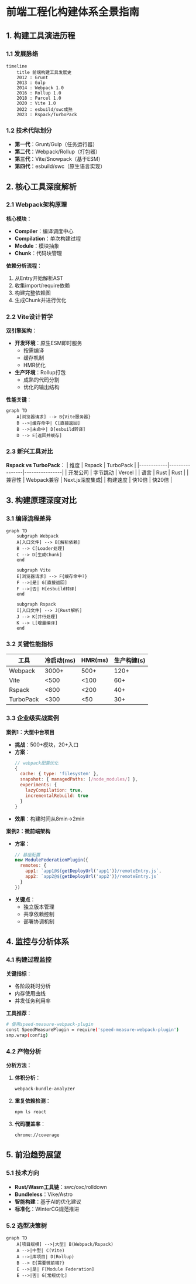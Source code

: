 # 前端工程化构建体系全景指南

## 1. 构建工具演进历程

### 1.1 发展脉络
```mermaid
timeline
    title 前端构建工具发展史
    2012 : Grunt 
    2013 : Gulp
    2014 : Webpack 1.0
    2016 : Rollup 1.0
    2018 : Parcel 1.0
    2020 : Vite 1.0
    2022 : esbuild/swc成熟
    2023 : Rspack/TurboPack
```

### 1.2 技术代际划分
- **第一代**：Grunt/Gulp（任务运行器）
- **第二代**：Webpack/Rollup（打包器） 
- **第三代**：Vite/Snowpack（基于ESM）
- **第四代**：esbuild/swc（原生语言实现）

## 2. 核心工具深度解析

### 2.1 Webpack架构原理
**核心模块**：
- **Compiler**：编译调度中心
- **Compilation**：单次构建过程
- **Module**：模块抽象
- **Chunk**：代码块管理

**依赖分析流程**：
1. 从Entry开始解析AST
2. 收集import/require依赖
3. 构建完整依赖图
4. 生成Chunk并进行优化

### 2.2 Vite设计哲学
**双引擎架构**：
- **开发环境**：原生ESM即时服务
  - 按需编译
  - 缓存机制
  - HMR优化
- **生产环境**：Rollup打包
  - 成熟的代码分割
  - 优化的输出结构

**性能关键**：
```mermaid
graph TD
    A[浏览器请求] --> B{Vite服务器}
    B -->|缓存命中| C[直接返回]
    B -->|未命中| D[esbuild转译]
    D --> E[返回并缓存]
```

### 2.3 新兴工具对比
**Rspack vs TurboPack**：
| 维度       | Rspack         | TurboPack      |
|------------|----------------|----------------|
| 开发公司   | 字节跳动       | Vercel         |
| 语言       | Rust           | Rust           |
| 兼容性     | Webpack兼容    | Next.js深度集成|
| 构建速度   | 快10倍         | 快20倍         |

## 3. 构建原理深度对比

### 3.1 编译流程差异
```mermaid
graph TD
    subgraph Webpack
    A[入口文件] --> B[解析依赖]
    B --> C[Loader处理]
    C --> D[生成Chunk]
    end

    subgraph Vite
    E[浏览器请求] --> F{缓存命中?}
    F -->|是| G[直接返回]
    F -->|否| H[esbuild转译]
    end

    subgraph Rspack
    I[入口文件] --> J[Rust解析]
    J --> K[并行处理]
    K --> L[增量编译]
    end
```

### 3.2 关键性能指标
| 工具       | 冷启动(ms) | HMR(ms) | 生产构建(s) |
|------------|------------|---------|-------------|
| Webpack    | 3000+      | 500+    | 120+        |
| Vite       | <500       | <100    | 60+         |
| Rspack     | <800       | <200    | 40+         |
| TurboPack  | <300       | <50     | 30+         |

### 3.3 企业级实战案例

**案例1：大型中台项目**
- **挑战**：500+模块，20+入口
- **方案**：
  ```js
  // webpack配置优化
  {
    cache: { type: 'filesystem' },
    snapshot: { managedPaths: [/node_modules/] },
    experiments: { 
      lazyCompilation: true,
      incrementalRebuild: true 
    }
  }
  ```
- **效果**：构建时间从8min→2min

**案例2：微前端架构**
- **方案**：
  ```js
  // 基座配置
  new ModuleFederationPlugin({
    remotes: {
      app1: `app1@${getDeployUrl('app1')}/remoteEntry.js`,
      app2: `app2@${getDeployUrl('app2')}/remoteEntry.js`
    }
  })
  ```
- **关键点**：
  - 独立版本管理
  - 共享依赖控制
  - 部署协调机制

## 4. 监控与分析体系

### 4.1 构建过程监控
**关键指标**：
- 各阶段耗时分析
- 内存使用曲线
- 并发任务利用率

**工具推荐**：
```bash
# 使用speed-measure-webpack-plugin
const SpeedMeasurePlugin = require('speed-measure-webpack-plugin')
smp.wrap(config)
```

### 4.2 产物分析
**分析方法**：
1. **体积分析**：
   ```bash
   webpack-bundle-analyzer
   ```
2. **重复依赖检测**：
   ```bash
   npm ls react
   ```
3. **代码覆盖率**：
   ```bash
   chrome://coverage
   ```

## 5. 前沿趋势展望

### 5.1 技术方向
- **Rust/Wasm工具链**：swc/oxc/rolldown
- **Bundleless**：Vike/Astro
- **智能构建**：基于AI的优化建议
- **标准化**：WinterCG规范推进

### 5.2 选型决策树
```mermaid
graph TD
    A[项目规模] -->|大型| B(Webpack/Rspack)
    A -->|中型| C(Vite)
    A -->|库项目| D(Rollup)
    B --> E{需要微前端?}
    E -->|是| F[Module Federation]
    E -->|否| G[常规优化]
```
